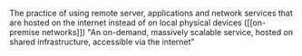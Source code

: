 The practice of using remote server, applications and network services that are hosted on the internet instead of on local physical devices ([[on-premise networks]])
"An on-demand, massively scalable service, hosted on shared infrastructure, accessible via the internet"